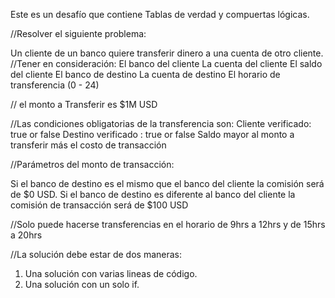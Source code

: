 Este es un desafío que contiene Tablas de verdad y compuertas lógicas.

//Resolver el siguiente problema:

Un cliente de un banco quiere transferir dinero a una cuenta de otro cliente.
//Tener en consideración:
El banco del cliente
La cuenta del cliente
El saldo del cliente
El banco de destino
La cuenta de destino
El horario de transferencia (0 - 24)

// el monto a Transferir es $1M USD

//Las condiciones obligatorias de la transferencia son:
Cliente verificado: true or false
Destino verificado : true or false
Saldo mayor al monto a transferir más el costo de transacción

//Parámetros del monto de transacción:

Si el banco de destino es el mismo que el banco del cliente la comisión será de $0 USD.
Si el banco de destino es diferente al banco del cliente la comisión de transacción será de $100 USD

//Solo puede hacerse transferencias en el horario de 9hrs a 12hrs y de 15hrs a 20hrs

//La solución debe estar de dos maneras:

1. Una solución con varias lineas de código.
2. Una solución con un solo if.
